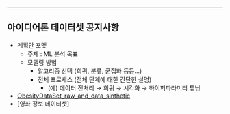 ---

## 아이디어톤 데이터셋 공지사항
- 계획안 포맷
    - 주제 : ML 분석 목표
    - 모델링 방법
        - 알고리즘 선택 (회귀, 분류, 군집화 등등…)
        - 전체 프로세스 (전체 단계에 대한 간단한 설명)
            - (예) 데이터 전처리 → 회귀 → 시각화 → 하이퍼파라미터 튜닝
- [ObesityDataSet_raw_and_data_sinthetic](https://archive.ics.uci.edu/dataset/544/estimation+of+obesity+levels+based+on+eating+habits+and+physical+condition)
- [영화 정보 데이터셋]



